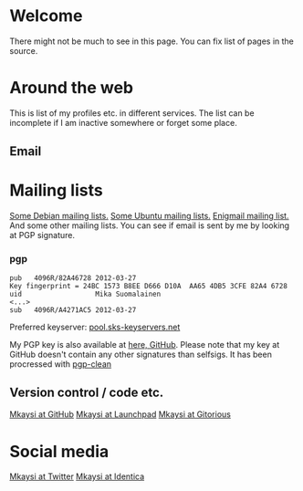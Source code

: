# Welcome

There might not be much to see in this page. You can fix list of pages in the source.

# Around the web

This is list of my profiles etc. in different services.
The list can be incomplete if I am inactive somewhere or forget some place.

## Email

# Mailing lists

[Some Debian mailing lists.](http://lists.debian.org/)
[Some Ubuntu mailing lists.](http://lists.ubuntu.com/)
[Enigmail mailing list.](https://www.mozdev.org/mailman/listinfo/enigmail)
And some other mailing lists. You can see if email is sent by me by looking at PGP signature.

### pgp

```
pub   4096R/82A46728 2012-03-27
Key fingerprint = 24BC 1573 B8EE D666 D10A  AA65 4DB5 3CFE 82A4 6728
uid                  Mika Suomalainen
<...>
sub   4096R/A4271AC5 2012-03-27
```

Preferred keyserver: [pool.sks-keyservers.net](http://pool.sks-keyservers.net:11371/pks/lookup?op=get&search=0x4DB53CFE82A46728)

My PGP key is also available at [here, GitHub](http://mkaysi.github.com/PGP/key.txt).
Please note that my key at GitHub doesn't contain any other signatures than selfsigs.
It has been procressed with [pgp-clean](http://pgp-tools.alioth.debian.org/)

## Version control / code etc.

[Mkaysi at GitHub](https://github.com/Mkaysi)
[Mkaysi at Launchpad](https://launchpad.net/~mkaysi)
[Mkaysi at Gitorious](https://gitorious.org/~mkaysi)

# Social media

[Mkaysi at Twitter](https://twitter.com/Mkaysi)
[Mkaysi at Identica](https://identi.ca/Mkaysi)
